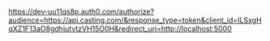 https://dev-uu11qs8p.auth0.com/authorize?audience=https://api.casting.com/&response_type=token&client_id=ILSxgHqXZ1F13aO8gdhjutvtzVH15O0H&redirect_uri=http://localhost:5000